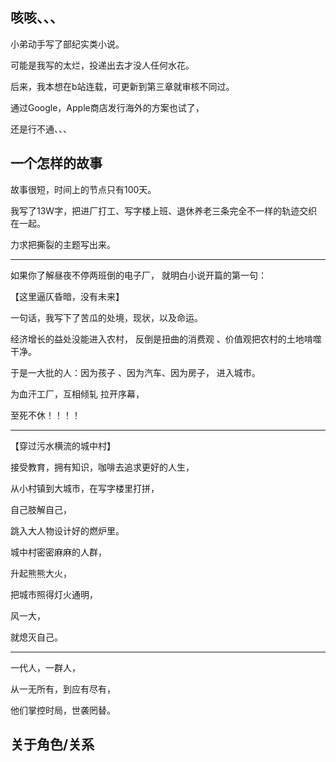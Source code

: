 ## 咳咳、、、

小弟动手写了部纪实类小说。

可能是我写的太烂，投递出去才没人任何水花。

后来，我本想在b站连载，可更新到第三章就审核不同过。

通过Google，Apple商店发行海外的方案也试了，

还是行不通、、、


## 一个怎样的故事

故事很短，时间上的节点只有100天。

我写了13W字，把进厂打工、写字楼上班、退休养老三条完全不一样的轨迹交织在一起。

力求把撕裂的主题写出来。

***


如果你了解昼夜不停两班倒的电子厂， 就明白小说开篇的第一句：

【这里逼仄昏暗，没有未来】

一句话，我写下了苦瓜的处境，现状，以及命运。

经济增长的益处没能进入农村， 反倒是扭曲的消费观 、价值观把农村的土地啃噬干净。

于是一大批的人：因为孩子 、因为汽车、因为房子， 进入城市。

为血汗工厂，互相倾轧 拉开序幕，

至死不休！！！！

*** 

【穿过污水横流的城中村】

接受教育，拥有知识，咖啡去追求更好的人生，

从小村镇到大城市，在写字楼里打拼，

自己肢解自己，

跳入大人物设计好的燃炉里。

城中村密密麻麻的人群，

升起熊熊大火，

把城市照得灯火通明，

风一大，

就熄灭自己。

***

一代人，一群人，

从一无所有，到应有尽有，

他们掌控时局，世袭罔替。

## 关于角色/关系























